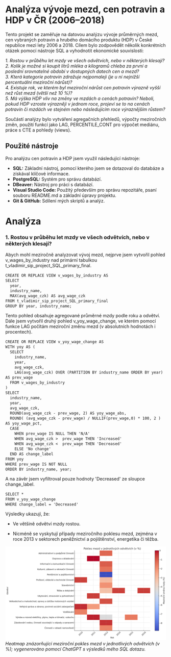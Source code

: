 # Analýza vývoje mezd, cen potravin a HDP v ČR (2006–2018)

Tento projekt se zaměřuje na datovou analýzu vývoje průměrných mezd, cen vybraných potravin a hrubého domácího produktu (HDP) v České republice mezi lety 2006 a 2018. Cílem bylo zodpovědět několik konkrétních otázek pomocí nástroje SQL a vyhodnotit ekonomické souvislosti:

*1. Rostou v průběhu let mzdy ve všech odvětvích, nebo v některých klesají?  
2. Kolik je možné si koupit litrů mléka a kilogramů chleba za první a poslední srovnatelné období v dostupných datech cen a mezd?  
3. Která kategorie potravin zdražuje nejpomaleji (je u ní nejnižší percentuální meziroční nárůst)?   
4. Existuje rok, ve kterém byl meziroční nárůst cen potravin výrazně vyšší než růst mezd (větší než 10 %)?  
5. Má výška HDP vliv na změny ve mzdách a cenách potravin? Neboli, pokud HDP vzroste výrazněji v jednom roce, projeví se to na cenách potravin či mzdách ve stejném nebo následujícím roce výraznějším růstem?*

Součástí analýzy bylo vytváření agregačních přehledů, výpočty meziročních změn, použití funkcí jako LAG, PERCENTILE_CONT pro výpočet mediánu, práce s CTE a pohledy (views). 

## Použité nástroje
Pro analýzu cen potravin a HDP jsem využil následující nástroje:
  - **SQL:**  Základní nástroj, pomocí kterého jsem se dotazoval do databáze a získával klíčové informace.
  - **PostgreSQL:** Systém pro správu databází.
  - **DBeaver:** Nástroj pro práci s databází. 
  - **Visual Studio Code:** Použitý především pro správu repozitáře, psaní souboru README.md a základní úpravy projektu.
  - **Git & GitHub:** Sdílení mých skriptů a analýz.

# Analýza
### 1. Rostou v průběhu let mzdy ve všech odvětvích, nebo v některých klesají?  

Abych mohl meziročně analyzovat vývoj mezd, nejprve jsem vytvořil pohled v_wages_by_industry nad primární tabulkou t_vladimir_sip_project_SQL_primary_final. 
```
CREATE OR REPLACE VIEW v_wages_by_industry AS
SELECT
  year,
  industry_name,
  MAX(avg_wage_czk) AS avg_wage_czk
FROM t_vladimir_sip_project_SQL_primary_final
GROUP BY year, industry_name;
```
Tento pohled obsahuje agregované průměrné mzdy podle roku a odvětví. Dále jsem vytvořil druhý pohled v_yoy_wage_change, ve kterém pomocí funkce LAG počítám meziroční změnu mezd (v absolutních hodnotách i procentech).

```
CREATE OR REPLACE VIEW v_yoy_wage_change AS
WITH yoy AS (
  SELECT
    industry_name,
    year,
    avg_wage_czk,
    LAG(avg_wage_czk) OVER (PARTITION BY industry_name ORDER BY year) AS prev_wage
  FROM v_wages_by_industry
)
SELECT
  industry_name,
  year,
  avg_wage_czk,
  ROUND(avg_wage_czk - prev_wage, 2) AS yoy_wage_abs,
  ROUND( (avg_wage_czk - prev_wage) / NULLIF(prev_wage,0) * 100, 2 ) AS yoy_wage_pct,
  CASE
    WHEN prev_wage IS NULL THEN 'N/A'
    WHEN avg_wage_czk >  prev_wage THEN 'Increased'
    WHEN avg_wage_czk <  prev_wage THEN 'Decreased'
    ELSE 'No change'
  END AS change_label
FROM yoy
WHERE prev_wage IS NOT NULL
ORDER BY industry_name, year;
```
A na závěr jsem vyfiltroval pouze hodnoty 'Decreased' ze sloupce change_label.
```
SELECT *
FROM v_yoy_wage_change 
WHERE change_label = 'Decreased'
```
Výsledky ukazují, že:

-  Ve většině odvětví mzdy rostou.

-  Nicméně se vyskytují případy meziročního poklesu mezd, zejména v roce 2013 v sektorech peněžnictví a pojištěnství, energetika či těžba. 

![pokles_mezd_heatmap](Obrazky/pokles_mezd_heatmap.png)
*Heatmap znázorňující meziroční pokles mezd v jednotlivých odvětvích (v %); vygenerováno pomocí ChatGPT s výsledků mého SQL dotazu.*





